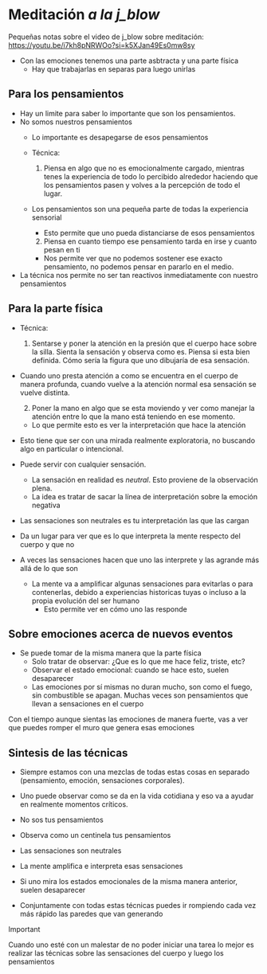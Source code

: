 # Meditación *a la j_blow*

Pequeñas notas sobre el video de j_blow sobre meditación:
<https://youtu.be/i7kh8pNRWOo?si=k5XJan49Es0mw8sy>

- Con las emociones tenemos una parte asbtracta y una parte física
  - Hay que trabajarlas en separas para luego unirlas

## Para los pensamientos

- Hay un limite para saber lo importante que son los pensamientos.
- No somos nuestros pensamientos
  - Lo importante es desapegarse de esos pensamientos
  - Técnica:
    1. Piensa en algo que no es emocionalmente cargado,
       mientras tenes la experiencia de todo lo percibido alrededor
       haciendo que los pensamientos pasen y volves a la percepción
       de todo el lugar.
  - Los pensamientos son una pequeña parte de todas la experiencia sensorial
    - Esto permite que uno pueda distanciarse de esos pensamientos

    2. Piensa en cuanto tiempo ese pensamiento tarda en irse y cuanto pesan en ti
      - Nos permite ver que no podemos sostener ese exacto pensamiento,
        no podemos pensar en pararlo en el medio.
- La técnica nos permite no ser tan reactivos inmediatamente con nuestro pensamientos

## Para la parte física

- Técnica:
  1. Sentarse y poner la atención en la presión que el cuerpo hace sobre la silla.
     Sienta la sensación y observa como es.
     Piensa si esta bien definida.
     Cómo sería la figura que uno dibujaría de esa sensación.
- Cuando uno presta atención a como se encuentra en el cuerpo de manera profunda,
  cuando vuelve a la atención normal esa sensación se vuelve distinta.

  2. Poner la mano en algo que se esta moviendo y ver como manejar la atención
     entre lo que la mano está teniendo en ese momento.
  - Lo que permite esto es ver la interpretación que hace la atención

- Esto tiene que ser con una mirada realmente exploratoria, no buscando algo
  en particular o intencional.
- Puede servir con cualquier sensación.
  - La sensación en realidad es *neutral*. Esto proviene de la observación plena.
  - La idea es tratar de sacar la línea de interpretación sobre la emoción negativa

- Las sensaciones son neutrales es tu interpretación las que las cargan
- Da un lugar para ver que es lo que interpreta la mente respecto del cuerpo y que no
- A veces las sensaciones hacen que uno las interprete y
  las agrande más allá de lo que son
  - La mente va a amplificar algunas sensaciones para evitarlas o para contenerlas,
    debido a experiencias historicas tuyas o incluso a la propia evolución del ser humano
    - Esto permite ver en cómo uno las responde

## Sobre emociones acerca de nuevos eventos

- Se puede tomar de la misma manera que la parte física
  - Solo tratar de observar: ¿Que es lo que me hace feliz, triste, etc?
  - Observar el estado emocional: cuando se hace esto, suelen desaparecer
  - Las emociones por sí mismas no duran mucho,
    son como el fuego, sin combustible se apagan.
    Muchas veces son pensamientos que llevan a sensaciones en el cuerpo

Con el tiempo aunque sientas las emociones de manera fuerte,
vas a ver que puedes romper
el muro que genera esas emociones

## Sintesis de las técnicas

- Siempre estamos con una mezclas de todas estas cosas en separado 
  (pensamiento, emoción, sensaciones corporales).
- Uno puede observar como se da en la vida cotidiana
  y eso va a ayudar en realmente momentos críticos.

- No sos tus pensamientos
- Observa como un centinela tus pensamientos

- Las sensaciones son neutrales
- La mente amplifica e interpreta esas sensaciones

- Si uno mira los estados emocionales de la misma manera anterior,
  suelen desaparecer
- Conjuntamente con todas estas técnicas puedes ir rompiendo
  cada vez más rápido las paredes que van generando

> [!IMPORTANT]
> Cuando uno esté con un malestar de no poder iniciar una tarea lo mejor es
  realizar las técnicas sobre las sensaciones del cuerpo y luego los pensamientos
